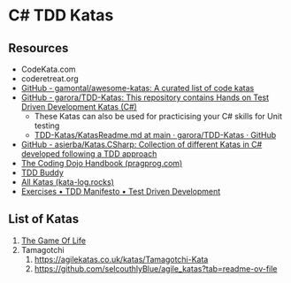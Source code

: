 # C# TDD Katas

## Resources

- CodeKata.com
- coderetreat.org
- [GitHub - gamontal/awesome-katas: A curated list of code katas](https://github.com/gamontal/awesome-katas)
- [GitHub - garora/TDD-Katas: This repository contains Hands on Test Driven Development Katas (C#)](https://github.com/garora/TDD-Katas)
	- These Katas can also be used for practicising your C# skills for Unit testing
	- [TDD-Katas/KatasReadme.md at main · garora/TDD-Katas · GitHub](https://github.com/garora/TDD-Katas/blob/main/KatasReadme.md)
- [GitHub - asierba/Katas.CSharp: Collection of different Katas in C# developed following a TDD approach](https://github.com/asierba/Katas.CSharp)
- [The Coding Dojo Handbook (pragprog.com)](https://media.pragprog.com/titles/ebdojo/kata-catalogue.pdf)
- [TDD Buddy](https://tddbuddy.com/katas.html)
- [All Katas (kata-log.rocks)](https://kata-log.rocks/)
- [Exercises • TDD Manifesto • Test Driven Development](https://tddmanifesto.com/exercises/)
  

## List of Katas

1. [The Game Of Life](./TheGameOfLife/README.md)
2. Tamagotchi
   1. https://agilekatas.co.uk/katas/Tamagotchi-Kata
   2. https://github.com/selcouthlyBlue/agile_katas?tab=readme-ov-file
